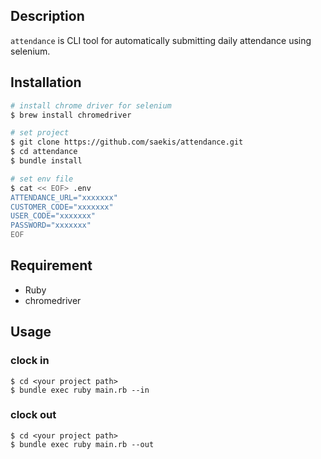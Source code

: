 ## Description
`attendance` is CLI tool for automatically submitting daily attendance using selenium.

## Installation
```sh
# install chrome driver for selenium
$ brew install chromedriver

# set project
$ git clone https://github.com/saekis/attendance.git
$ cd attendance
$ bundle install

# set env file
$ cat << EOF> .env
ATTENDANCE_URL="xxxxxxx"
CUSTOMER_CODE="xxxxxxx"
USER_CODE="xxxxxxx"
PASSWORD="xxxxxxx"
EOF
```

## Requirement
- Ruby
- chromedriver

## Usage
### clock in
```
$ cd <your project path>
$ bundle exec ruby main.rb --in
```

### clock out
```
$ cd <your project path>
$ bundle exec ruby main.rb --out
```